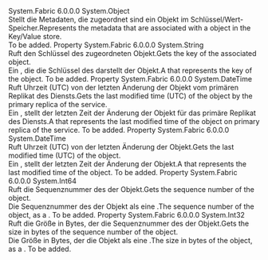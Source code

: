 <Type Name="KeyValueStoreItemMetadata" FullName="System.Fabric.KeyValueStoreItemMetadata">
  <TypeSignature Language="C#" Value="public sealed class KeyValueStoreItemMetadata" />
  <TypeSignature Language="ILAsm" Value=".class public auto ansi sealed beforefieldinit KeyValueStoreItemMetadata extends System.Object" />
  <TypeSignature Language="DocId" Value="T:System.Fabric.KeyValueStoreItemMetadata" />
  <TypeSignature Language="VB.NET" Value="Public NotInheritable Class KeyValueStoreItemMetadata" />
  <TypeSignature Language="F#" Value="type KeyValueStoreItemMetadata = class" />
  <AssemblyInfo>
    <AssemblyName>System.Fabric</AssemblyName>
    <AssemblyVersion>6.0.0.0</AssemblyVersion>
  </AssemblyInfo>
  <Base>
    <BaseTypeName>System.Object</BaseTypeName>
  </Base>
  <Interfaces />
  <Docs>
    <summary>
      <para><span data-ttu-id="c346a-101">Stellt die Metadaten, die zugeordnet sind ein <see cref="T:System.Fabric.KeyValueStoreItem" /> Objekt im Schlüssel/Wert-Speicher.</span><span class="sxs-lookup"><span data-stu-id="c346a-101">Represents the metadata that are associated with a <see cref="T:System.Fabric.KeyValueStoreItem" /> object in the Key/Value store.</span></span></para>
    </summary>
    <remarks>To be added.</remarks>
  </Docs>
  <Members>
    <Member MemberName="Key">
      <MemberSignature Language="C#" Value="public string Key { get; }" />
      <MemberSignature Language="ILAsm" Value=".property instance string Key" />
      <MemberSignature Language="DocId" Value="P:System.Fabric.KeyValueStoreItemMetadata.Key" />
      <MemberSignature Language="VB.NET" Value="Public ReadOnly Property Key As String" />
      <MemberSignature Language="F#" Value="member this.Key : string" Usage="System.Fabric.KeyValueStoreItemMetadata.Key" />
      <MemberType>Property</MemberType>
      <AssemblyInfo>
        <AssemblyName>System.Fabric</AssemblyName>
        <AssemblyVersion>6.0.0.0</AssemblyVersion>
      </AssemblyInfo>
      <ReturnValue>
        <ReturnType>System.String</ReturnType>
      </ReturnValue>
      <Docs>
        <summary>
          <para><span data-ttu-id="c346a-102">Ruft den Schlüssel des zugeordneten <see cref="T:System.Fabric.KeyValueStoreItem" /> Objekt.</span><span class="sxs-lookup"><span data-stu-id="c346a-102">Gets the key of the associated <see cref="T:System.Fabric.KeyValueStoreItem" /> object.</span></span></para>
        </summary>
        <value>
          <para><span data-ttu-id="c346a-103">Ein <see cref="T:System.String" /> , die die Schlüssel des darstellt der <see cref="T:System.Fabric.KeyValueStoreItem" /> Objekt.</span><span class="sxs-lookup"><span data-stu-id="c346a-103">A <see cref="T:System.String" /> that represents the key of the <see cref="T:System.Fabric.KeyValueStoreItem" /> object.</span></span></para>
        </value>
        <remarks>To be added.</remarks>
      </Docs>
    </Member>
    <Member MemberName="LastModifiedOnPrimaryUtc">
      <MemberSignature Language="C#" Value="public DateTime LastModifiedOnPrimaryUtc { get; }" />
      <MemberSignature Language="ILAsm" Value=".property instance valuetype System.DateTime LastModifiedOnPrimaryUtc" />
      <MemberSignature Language="DocId" Value="P:System.Fabric.KeyValueStoreItemMetadata.LastModifiedOnPrimaryUtc" />
      <MemberSignature Language="VB.NET" Value="Public ReadOnly Property LastModifiedOnPrimaryUtc As DateTime" />
      <MemberSignature Language="F#" Value="member this.LastModifiedOnPrimaryUtc : DateTime" Usage="System.Fabric.KeyValueStoreItemMetadata.LastModifiedOnPrimaryUtc" />
      <MemberType>Property</MemberType>
      <AssemblyInfo>
        <AssemblyName>System.Fabric</AssemblyName>
        <AssemblyVersion>6.0.0.0</AssemblyVersion>
      </AssemblyInfo>
      <ReturnValue>
        <ReturnType>System.DateTime</ReturnType>
      </ReturnValue>
      <Docs>
        <summary>
          <para>
            <span data-ttu-id="c346a-104">Ruft Uhrzeit (UTC) von der letzten Änderung der <see cref="T:System.Fabric.KeyValueStoreItem" /> Objekt vom primären Replikat des Diensts.</span><span class="sxs-lookup"><span data-stu-id="c346a-104">Gets the last modified time (UTC) of the <see cref="T:System.Fabric.KeyValueStoreItem" /> object by the primary replica of the service.</span></span>
            </para>
        </summary>
        <value>
          <para>
            <span data-ttu-id="c346a-105">Ein <see cref="T:System.DateTime" /> , stellt der letzten Zeit der Änderung der <see cref="T:System.Fabric.KeyValueStoreItem" /> Objekt für das primäre Replikat des Diensts.</span><span class="sxs-lookup"><span data-stu-id="c346a-105">A <see cref="T:System.DateTime" /> that represents the last modified time of the <see cref="T:System.Fabric.KeyValueStoreItem" /> object on primary replica of the service.</span></span>
            </para>
        </value>
        <remarks>To be added.</remarks>
      </Docs>
    </Member>
    <Member MemberName="LastModifiedUtc">
      <MemberSignature Language="C#" Value="public DateTime LastModifiedUtc { get; }" />
      <MemberSignature Language="ILAsm" Value=".property instance valuetype System.DateTime LastModifiedUtc" />
      <MemberSignature Language="DocId" Value="P:System.Fabric.KeyValueStoreItemMetadata.LastModifiedUtc" />
      <MemberSignature Language="VB.NET" Value="Public ReadOnly Property LastModifiedUtc As DateTime" />
      <MemberSignature Language="F#" Value="member this.LastModifiedUtc : DateTime" Usage="System.Fabric.KeyValueStoreItemMetadata.LastModifiedUtc" />
      <MemberType>Property</MemberType>
      <AssemblyInfo>
        <AssemblyName>System.Fabric</AssemblyName>
        <AssemblyVersion>6.0.0.0</AssemblyVersion>
      </AssemblyInfo>
      <ReturnValue>
        <ReturnType>System.DateTime</ReturnType>
      </ReturnValue>
      <Docs>
        <summary>
          <para><span data-ttu-id="c346a-106">Ruft Uhrzeit (UTC) von der letzten Änderung der <see cref="T:System.Fabric.KeyValueStoreItem" /> Objekt.</span><span class="sxs-lookup"><span data-stu-id="c346a-106">Gets the last modified time (UTC) of the <see cref="T:System.Fabric.KeyValueStoreItem" /> object.</span></span></para>
        </summary>
        <value>
          <para><span data-ttu-id="c346a-107">Ein <see cref="T:System.DateTime" /> , stellt der letzten Zeit der Änderung der <see cref="T:System.Fabric.KeyValueStoreItem" /> Objekt.</span><span class="sxs-lookup"><span data-stu-id="c346a-107">A <see cref="T:System.DateTime" /> that represents the last modified time of the <see cref="T:System.Fabric.KeyValueStoreItem" /> object.</span></span></para>
        </value>
        <remarks>To be added.</remarks>
      </Docs>
    </Member>
    <Member MemberName="SequenceNumber">
      <MemberSignature Language="C#" Value="public long SequenceNumber { get; }" />
      <MemberSignature Language="ILAsm" Value=".property instance int64 SequenceNumber" />
      <MemberSignature Language="DocId" Value="P:System.Fabric.KeyValueStoreItemMetadata.SequenceNumber" />
      <MemberSignature Language="VB.NET" Value="Public ReadOnly Property SequenceNumber As Long" />
      <MemberSignature Language="F#" Value="member this.SequenceNumber : int64" Usage="System.Fabric.KeyValueStoreItemMetadata.SequenceNumber" />
      <MemberType>Property</MemberType>
      <AssemblyInfo>
        <AssemblyName>System.Fabric</AssemblyName>
        <AssemblyVersion>6.0.0.0</AssemblyVersion>
      </AssemblyInfo>
      <ReturnValue>
        <ReturnType>System.Int64</ReturnType>
      </ReturnValue>
      <Docs>
        <summary>
          <para><span data-ttu-id="c346a-108">Ruft die Sequenznummer des der <see cref="T:System.Fabric.KeyValueStoreItem" /> Objekt.</span><span class="sxs-lookup"><span data-stu-id="c346a-108">Gets the sequence number of the <see cref="T:System.Fabric.KeyValueStoreItem" /> object.</span></span></para>
        </summary>
        <value>
          <para><span data-ttu-id="c346a-109">Die Sequenznummer des der <see cref="T:System.Fabric.KeyValueStoreItem" /> Objekt als eine <see cref="T:System.Int64" />.</span><span class="sxs-lookup"><span data-stu-id="c346a-109">The sequence number of the <see cref="T:System.Fabric.KeyValueStoreItem" /> object, as a <see cref="T:System.Int64" />.</span></span></para>
        </value>
        <remarks>To be added.</remarks>
      </Docs>
    </Member>
    <Member MemberName="ValueSizeInBytes">
      <MemberSignature Language="C#" Value="public int ValueSizeInBytes { get; }" />
      <MemberSignature Language="ILAsm" Value=".property instance int32 ValueSizeInBytes" />
      <MemberSignature Language="DocId" Value="P:System.Fabric.KeyValueStoreItemMetadata.ValueSizeInBytes" />
      <MemberSignature Language="VB.NET" Value="Public ReadOnly Property ValueSizeInBytes As Integer" />
      <MemberSignature Language="F#" Value="member this.ValueSizeInBytes : int" Usage="System.Fabric.KeyValueStoreItemMetadata.ValueSizeInBytes" />
      <MemberType>Property</MemberType>
      <AssemblyInfo>
        <AssemblyName>System.Fabric</AssemblyName>
        <AssemblyVersion>6.0.0.0</AssemblyVersion>
      </AssemblyInfo>
      <ReturnValue>
        <ReturnType>System.Int32</ReturnType>
      </ReturnValue>
      <Docs>
        <summary>
          <para><span data-ttu-id="c346a-110">Ruft die Größe in Bytes, der die Sequenznummer des der <see cref="T:System.Fabric.KeyValueStoreItem" /> Objekt.</span><span class="sxs-lookup"><span data-stu-id="c346a-110">Gets the size in bytes of the sequence number of the <see cref="T:System.Fabric.KeyValueStoreItem" /> object.</span></span></para>
        </summary>
        <value>
          <para><span data-ttu-id="c346a-111">Die Größe in Bytes, der die <see cref="T:System.Fabric.KeyValueStoreItem" /> Objekt als eine <see cref="T:System.Int32" />.</span><span class="sxs-lookup"><span data-stu-id="c346a-111">The size in bytes of the <see cref="T:System.Fabric.KeyValueStoreItem" /> object, as a <see cref="T:System.Int32" />.</span></span></para>
        </value>
        <remarks>To be added.</remarks>
      </Docs>
    </Member>
  </Members>
</Type>